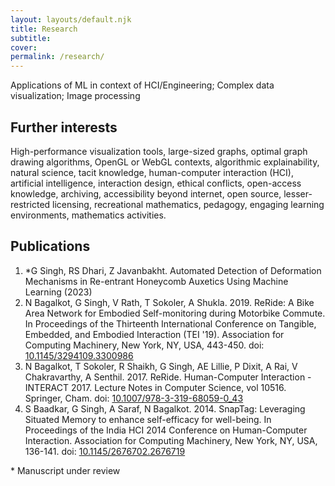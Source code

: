 ```yaml
---
layout: layouts/default.njk
title: Research
subtitle: 
cover: 
permalink: /research/
---  
```

 
Applications of ML in context of HCI/Engineering; Complex data visualization; Image processing

## Further interests

High-performance visualization tools, large-sized graphs, optimal graph drawing algorithms, OpenGL or WebGL contexts, algorithmic explainability, natural science, tacit knowledge, human-computer interaction (HCI), artificial intelligence, interaction design, ethical conflicts, open-access knowledge, archiving, accessibility beyond internet, open source, lesser-restricted licensing, recreational mathematics, pedagogy, engaging learning environments, mathematics activities.

## Publications

1.  \*G Singh, RS Dhari, Z Javanbakht. Automated Detection of Deformation Mechanisms in Re-entrant Honeycomb Auxetics Using Machine Learning (2023)
2.  N Bagalkot, G Singh, V Rath, T Sokoler, A Shukla. 2019. ReRide: A Bike Area Network for Embodied Self-monitoring during Motorbike Commute. In Proceedings of the Thirteenth International Conference on Tangible, Embedded, and Embodied Interaction (TEI '19). Association for Computing Machinery, New York, NY, USA, 443-450. doi: [10.1145/3294109.3300986](https://dl.acm.org/doi/10.1145/3294109.3300986)
3.  N Bagalkot, T Sokoler, R Shaikh, G Singh, AE Lillie, P Dixit, A Rai, V Chakravarthy, A Senthil. 2017. ReRide. Human-Computer Interaction - INTERACT 2017. Lecture Notes in Computer Science, vol 10516. Springer, Cham. doi: [10.1007/978-3-319-68059-0\_43](https://link.springer.com/chapter/10.1007/978-3-319-68059-0)
4.  S Baadkar, G Singh, A Saraf, N Bagalkot. 2014. SnapTag: Leveraging Situated Memory to enhance self-efficacy for well-being. In Proceedings of the India HCI 2014 Conference on Human-Computer Interaction. Association for Computing Machinery, New York, NY, USA, 136-141. doi: [10.1145/2676702.2676719](https://dl.acm.org/doi/10.1145/2676702.2676719)

\* Manuscript under review